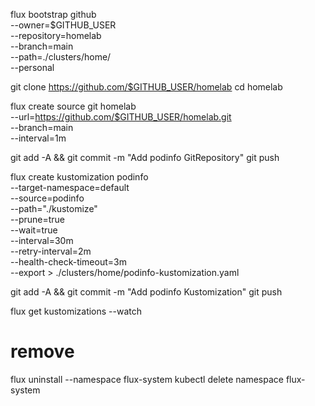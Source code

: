 flux bootstrap github \
  --owner=$GITHUB_USER \
  --repository=homelab \
  --branch=main \
  --path=./clusters/home/ \
  --personal

git clone https://github.com/$GITHUB_USER/homelab
cd homelab

flux create source git homelab \
  --url=https://github.com/$GITHUB_USER/homelab.git \
  --branch=main \
  --interval=1m

git add -A && git commit -m "Add podinfo GitRepository"
git push

flux create kustomization podinfo \
  --target-namespace=default \
  --source=podinfo \
  --path="./kustomize" \
  --prune=true \
  --wait=true \
  --interval=30m \
  --retry-interval=2m \
  --health-check-timeout=3m \
  --export > ./clusters/home/podinfo-kustomization.yaml

git add -A && git commit -m "Add podinfo Kustomization"
git push

flux get kustomizations --watch


# remove
flux uninstall --namespace flux-system
kubectl delete namespace flux-system